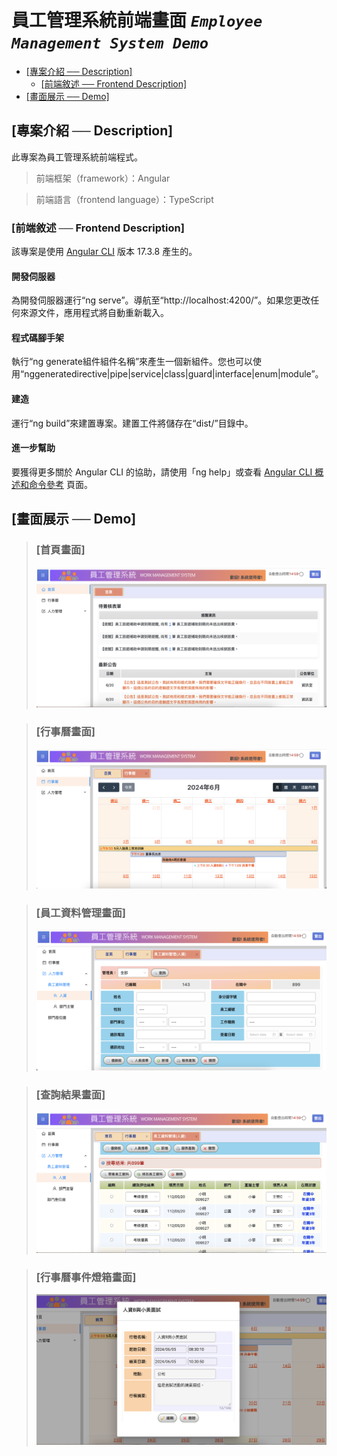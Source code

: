 # **員工管理系統前端畫面** *****`Employee Management System Demo`*****

  - [\[專案介紹 ── Description\]](#專案介紹--description)
    - [\[前端敘述 ── Frontend Description\]](#前端敘述--frontend-description)
  - [\[畫面展示 ── Demo\]](#畫面展示--Demo)
  
## [專案介紹 ── Description]
此專案為員工管理系統前端程式。

>前端框架（framework）：Angular

>前端語言（frontend language）：TypeScript

### [前端敘述 ── Frontend Description] 

該專案是使用 [Angular CLI](https://github.com/angular/angular-cli) 版本 17.3.8 產生的。

#### 開發伺服器

為開發伺服器運行“ng serve”。導航至“http://localhost:4200/”。如果您更改任何來源文件，應用程式將自動重新載入。

#### 程式碼腳手架

執行“ng generate組件組件名稱”來產生一個新組件。您也可以使用“nggeneratedirective|pipe|service|class|guard|interface|enum|module”。

#### 建造

運行“ng build”來建置專案。建置工件將儲存在“dist/”目錄中。

#### 進一步幫助

要獲得更多關於 Angular CLI 的協助，請使用「ng help」或查看 [Angular CLI 概述和命令參考](https://angular.io/cli) 頁面。

## [畫面展示 ── Demo]

>### [首頁畫面]
>![Image Description](./src/assets/img/demo/welcome.png)

>### [行事曆畫面]
>![Image Description](./src/assets/img/demo/fullcalendar.png)

>### [員工資料管理畫面]
>![Image Description](./src/assets/img/demo/hr110Page.png)

>### [查詢結果畫面]
>![Image Description](./src/assets/img/demo/queryPage.png)

>### [行事曆事件燈箱畫面]
>![Image Description](./src/assets/img/demo/modalPage.png)
